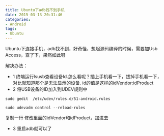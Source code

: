 ```yaml
---
title: Ubuntu下adb找不到手机
date: 2015-03-13 20:31:46
categories:
- Android
tags:
- Ubuntu
---
```

Ubuntu下连接手机，adb找不到，好奇怪，想起源码编译的时候，需要加Usb Access，查了下，果然如此呀

<!--more-->
解决办法：
- 1 终端运行lsusb查看设备Id.怎么看呢？插上手机看一下，拔掉手机看一下，对比就知道那个是无法显示的设备.
 id的值是这样的idVendor:idProduct
- 2 将USB设备的ID加入到UDEV规则中
```
sudo gedit  /etc/udev/rules.d/51-android.rules  

sudo udevadm control --reload-rules
```
复制一行 修改里面的idVendor和idProduct，加进去
- 3 重启adb就可以了
